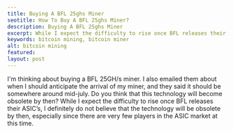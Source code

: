 ```yaml
---
title: Buying A BFL 25ghs Miner
seotitle: How To Buy A BFL 25ghs Miner?
description: Buying A BFL 25ghs Miner
excerpt: While I expect the difficulty to rise once BFL releases their ASICs.
keywords: bitcoin mining, bitcoin miner
alt: bitcoin mining
featured: 
layout: post
---
```


 I'm thinking about buying a BFL 25GH/s miner. I also emailed them about when
  I should anticipate the arrival of my miner, and they said it should be somewhere
  around mid-july. Do you think that this technology will become obsolete by then?
While I expect the difficulty to rise once BFL releases their ASIC’s, I definitely do not believe that the technology will be obsolete by then, especially since there are very few players in the ASIC market at this time.
